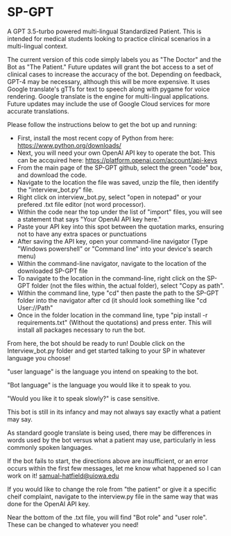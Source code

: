# SP-GPT
A GPT 3.5-turbo powered multi-lingual Standardized Patient. This is intended for medical students looking to practice clinical scenarios in a multi-lingual context. 

The current version of this code simply labels you as "The Doctor" and the Bot as "The Patient." Future updates will grant the bot access to a set of clinical cases to increase the accuracy of the bot. 
Depending on feedback, GPT-4 may be necessary, although this will be more expensive. 
It uses Google translate's gTTs for text to speech along with pygame for voice rendering. 
Google translate is the engine for multi-lingual applications. Future updates may include the use of Google Cloud services for more accurate translations. 

Please follow the instructions below to get the bot up and running:
 - First, install the most recent copy of Python from here: https://www.python.org/downloads/
 - Next, you will need your own OpenAI API key to operate the bot. This can be accquired here:  https://platform.openai.com/account/api-keys
 - From the main page of the SP-GPT github, select the green "code" box, and download the code. 
 - Navigate to the location the file was saved, unzip the file, then identify the "interview_bot.py" file. 
 - Right click on interview_bot.py, select "open in notepad" or your prefered .txt file editor (not word processor).
 - Within the code near the top under the list of "import" files, you will see a statement that says "Your OpenAI API key here." 
 - Paste your API key into this spot between the quotation marks, ensuring not to have any extra spaces or punctuations
 - After saving the API key, open your command-line navigator (Type "Windows powershell" or "Command line" into your device's search menu)
 - Within the command-line navigator, navigate to the location of the downloaded SP-GPT file 
  - To navigate to the location in the command-line, right click on the SP-GPT folder (not the files within, the actual folder), select "Copy as path".
  - Within the command line, type "cd" then paste the path to the SP-GPT folder into the navigator after cd (it should look something like "cd User://Path"
 - Once in the folder location in the command line, type "pip install -r requirements.txt" (Without the quotations) and press enter. This will install all packages necessary to run the bot. 

From here, the bot should be ready to run! Double click on the Interview_bot.py folder and get started talking to your SP in whatever language you choose!

"user language" is the language you intend on speaking to the bot.

"Bot language" is the language you would like it to speak to you. 

"Would you like it to speak slowly?" is case sensitive. 

This bot is still in its infancy and may not always say exactly what a patient may say. 

As standard google translate is being used, there may be differences in words used by the bot versus what a patient may use, particularly in less commonly spoken languages. 

If the bot fails to start, the directions above are insufficient, or an error occurs within the first few messages, let me know what happened so I can work on it! samual-hatfield@uiowa.edu

If you would like to change the role from "the patient" or give it a specific cheif complaint, navigate to the interview.py file in the same way that was done for the OpenAI API key. 

Near the bottom of the .txt file, you will find "Bot role" and "user role". These can be changed to whatever you need!
